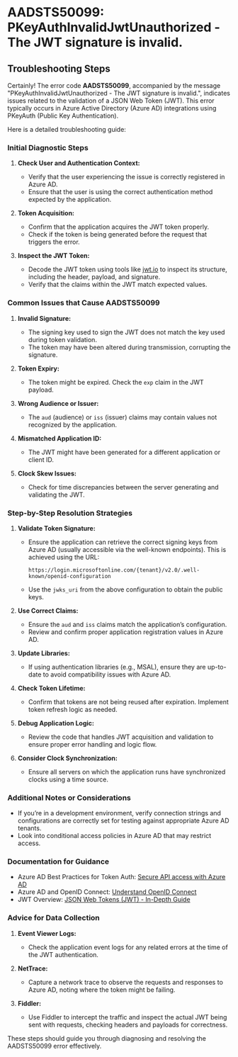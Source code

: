 # AADSTS50099: PKeyAuthInvalidJwtUnauthorized - The JWT signature is invalid.


## Troubleshooting Steps
Certainly! The error code **AADSTS50099**, accompanied by the message "PKeyAuthInvalidJwtUnauthorized - The JWT signature is invalid.", indicates issues related to the validation of a JSON Web Token (JWT). This error typically occurs in Azure Active Directory (Azure AD) integrations using PKeyAuth (Public Key Authentication).

Here is a detailed troubleshooting guide:

### Initial Diagnostic Steps
1. **Check User and Authentication Context:**
   - Verify that the user experiencing the issue is correctly registered in Azure AD.
   - Ensure that the user is using the correct authentication method expected by the application.

2. **Token Acquisition:**
   - Confirm that the application acquires the JWT token properly.
   - Check if the token is being generated before the request that triggers the error.

3. **Inspect the JWT Token:**
   - Decode the JWT token using tools like [jwt.io](https://jwt.io/) to inspect its structure, including the header, payload, and signature.
   - Verify that the claims within the JWT match expected values.

### Common Issues that Cause AADSTS50099
1. **Invalid Signature:**
   - The signing key used to sign the JWT does not match the key used during token validation.
   - The token may have been altered during transmission, corrupting the signature.

2. **Token Expiry:**
   - The token might be expired. Check the `exp` claim in the JWT payload.

3. **Wrong Audience or Issuer:**
   - The `aud` (audience) or `iss` (issuer) claims may contain values not recognized by the application.

4. **Mismatched Application ID:**
   - The JWT might have been generated for a different application or client ID.

5. **Clock Skew Issues:**
   - Check for time discrepancies between the server generating and validating the JWT.

### Step-by-Step Resolution Strategies
1. **Validate Token Signature:**
   - Ensure the application can retrieve the correct signing keys from Azure AD (usually accessible via the well-known endpoints). This is achieved using the URL:
     ```
     https://login.microsoftonline.com/{tenant}/v2.0/.well-known/openid-configuration
     ```
   - Use the `jwks_uri` from the above configuration to obtain the public keys.

2. **Use Correct Claims:**
   - Ensure the `aud` and `iss` claims match the application’s configuration.
   - Review and confirm proper application registration values in Azure AD.

3. **Update Libraries:**
   - If using authentication libraries (e.g., MSAL), ensure they are up-to-date to avoid compatibility issues with Azure AD.

4. **Check Token Lifetime:**
   - Confirm that tokens are not being reused after expiration. Implement token refresh logic as needed.

5. **Debug Application Logic:**
   - Review the code that handles JWT acquisition and validation to ensure proper error handling and logic flow.

6. **Consider Clock Synchronization:**
   - Ensure all servers on which the application runs have synchronized clocks using a time source.

### Additional Notes or Considerations
- If you’re in a development environment, verify connection strings and configurations are correctly set for testing against appropriate Azure AD tenants.
- Look into conditional access policies in Azure AD that may restrict access.

### Documentation for Guidance
- Azure AD Best Practices for Token Auth: [Secure API access with Azure AD](https://docs.microsoft.com/en-us/azure/active-directory/develop/scenario-desktop-overview)
- Azure AD and OpenID Connect: [Understand OpenID Connect](https://docs.microsoft.com/en-us/azure/active-directory/develop/v2-protocols-oidc)
- JWT Overview: [JSON Web Tokens (JWT) - In-Depth Guide](https://jwt.io/introduction/)
  
### Advice for Data Collection
1. **Event Viewer Logs:**
   - Check the application event logs for any related errors at the time of the JWT authentication.

2. **NetTrace:**
   - Capture a network trace to observe the requests and responses to Azure AD, noting where the token might be failing.

3. **Fiddler:**
   - Use Fiddler to intercept the traffic and inspect the actual JWT being sent with requests, checking headers and payloads for correctness.

These steps should guide you through diagnosing and resolving the AADSTS50099 error effectively.